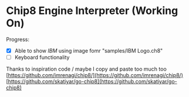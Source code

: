 # Chip8 Engine Interpreter (Working On)

Progress:
- [x] Able to show *IBM* using image fomr "samples/IBM Logo.ch8"
- [ ] Keyboard functionality

Thanks to inspiration code / maybe I copy and paste too much too 
[https://github.com/imrenagi/chip8/](https://github.com/imrenagi/chip8/)
[https://github.com/skatiyar/go-chip8](https://github.com/skatiyar/go-chip8)


